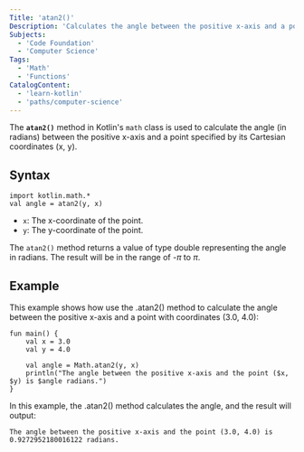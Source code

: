 ```yaml
---
Title: 'atan2()'
Description: 'Calculates the angle between the positive x-axis and a point (x, y) in radians.'
Subjects:
  - 'Code Foundation'
  - 'Computer Science'
Tags:
  - 'Math'
  - 'Functions'
CatalogContent:
  - 'learn-kotlin'
  - 'paths/computer-science'
---
```


The **`atan2()`** method in Kotlin's `math` class is used to calculate the angle (in radians) between the positive x-axis and a point specified by its Cartesian coordinates (x, y).

## Syntax

```pseudo
import kotlin.math.*
val angle = atan2(y, x)
```

- `x`: The x-coordinate of the point.
- `y`: The y-coordinate of the point.

The `atan2()` method returns a value of type double representing the angle in radians. The result will be in the range of *-π* to *π*.

## Example

This example shows how use the .atan2() method to calculate the angle between the positive x-axis and a point with coordinates (3.0, 4.0):

```
fun main() {
    val x = 3.0
    val y = 4.0

    val angle = Math.atan2(y, x)
    println("The angle between the positive x-axis and the point ($x, $y) is $angle radians.")
}
```

In this example, the .atan2() method calculates the angle, and the result will output:

```shell
The angle between the positive x-axis and the point (3.0, 4.0) is 0.9272952180016122 radians.
```
